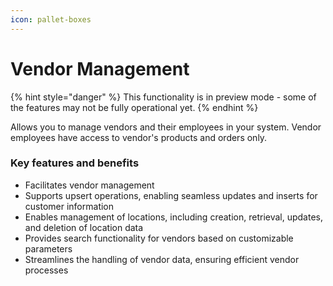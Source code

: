 ```yaml
---
icon: pallet-boxes
---
```


# Vendor Management

{% hint style="danger" %}
This functionality is in preview mode - some of the features may not be fully operational yet.
{% endhint %}

Allows you to manage vendors and their employees in your system. Vendor employees have access to vendor's products and orders only.

### Key features and benefits

* Facilitates vendor management
* Supports upsert operations, enabling seamless updates and inserts for customer information
* Enables management of locations, including creation, retrieval, updates, and deletion of location data
* Provides search functionality for vendors based on customizable parameters
* Streamlines the handling of vendor data, ensuring efficient vendor processes
    